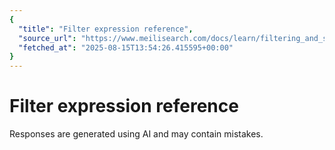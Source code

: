 ```yaml
---
{
  "title": "Filter expression reference",
  "source_url": "https://www.meilisearch.com/docs/learn/filtering_and_sorting/filter_expression_reference",
  "fetched_at": "2025-08-15T13:54:26.415595+00:00"
}
---
```


# Filter expression reference

Responses are generated using AI and may contain mistakes.
